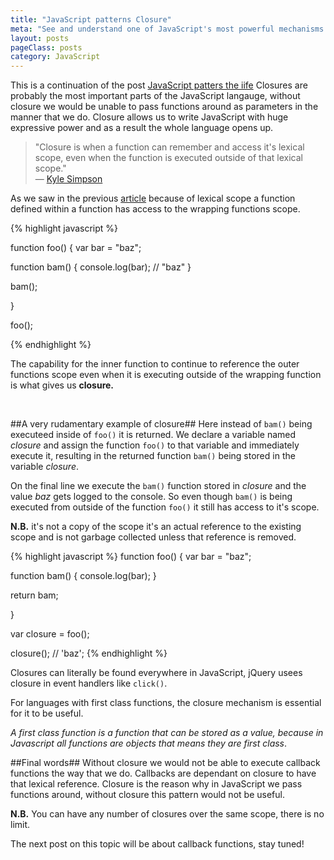 ```yaml
---
title: "JavaScript patterns Closure"
meta: "See and understand one of JavaScript's most powerful mechanisms - Closure"
layout: posts
pageClass: posts
category: JavaScript
---
```


This is a continuation of the post 
[JavaScript patters the iife](http://rbrtsmith.com/2015/01/javascript-patterns-the-iife/)
Closures are probably the most important parts of the JavaScript langauge, without
closure we would be unable to pass functions around as parameters in the manner that
we do.  Closure allows us to write JavaScript with huge expressive power and 
as a result the whole language opens up.

>"Closure is when a function can remember and access it's lexical scope, 
>even when the 
>function is executed outside of that lexical scope."
><br>&mdash; [Kyle Simpson](https://twitter.com/getify)

As we saw in the previous [article](http://rbrtsmith.com/2015/01/javascript-patterns-the-iife/) 
because of lexical scope a function defined within a function has access to the
wrapping functions scope.

{% highlight javascript %}

function foo() {
	var bar = "baz";

   function bam() {
      console.log(bar); // "baz"
   }

   bam();

}

foo();

{% endhighlight %}

The capability for the inner function to continue to reference the outer functions
scope even when it is executing outside of the wrapping function is what gives
us **closure.**

&nbsp;

##A very rudamentary example of closure##
Here instead of `bam()` being executeed inside of `foo()` it is returned.
We declare a variable named *closure* and assign the function `foo()` to that
variable and immediately execute it, resulting in the returned function `bam()` being
stored in the variable *closure*. 

On the final line we execute the `bam()` function stored in *closure* and
the value *baz* gets logged to the console. So even though `bam()` is being
executed from outside of the function `foo()` it still has access to it's scope.

**N.B.** it's not a copy of the scope it's an actual reference to the existing scope
and is not garbage collected unless that reference is removed.

{% highlight javascript %}
function foo() {
	var bar = "baz";

   function bam() {
      console.log(bar);
   }

   return bam;

}

var closure = foo(); 

closure(); // 'baz';
{% endhighlight %}

Closures can literally be found everywhere in JavaScript, jQuery usees closure
in event handlers like `click()`.

For languages with first class functions, the closure 
mechanism is essential for it to be useful.

*A first class function is a function that can be stored as a value, because
in Javascript all functions are objects that means they are first class*.


##Final words##
Without closure we would not be able to execute callback functions the way that
we do.  Callbacks are dependant on closure to have that lexical reference.
Closure is the reason why in JavaScript we pass functions around, without closure
this pattern would not be useful.

**N.B.** You can have any number of closures over the same scope, there is no limit.

The next post on this topic will be about callback functions, stay tuned!
